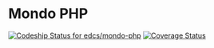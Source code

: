# Mondo PHP

[![Codeship Status for edcs/mondo-php](https://codeship.com/projects/2436c2a0-c5a4-0133-0473-425c22e45b5d/status?branch=master)](https://codeship.com/projects/138563)
[![Coverage Status](https://coveralls.io/repos/github/edcs/mondo-php/badge.svg?branch=master)](https://coveralls.io/github/edcs/mondo-php?branch=master)
